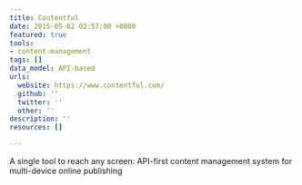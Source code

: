 ```yaml
---
title: Contentful
date: 2015-05-02 02:57:00 +0000
featured: true
tools:
- content-management
tags: []
data_model: API-based
urls:
  website: https://www.contentful.com/
  github: ''
  twitter: ''
  other: ''
description: ''
resources: []

---
```

A single tool to reach any screen: API-first content management system for multi-device online publishing

